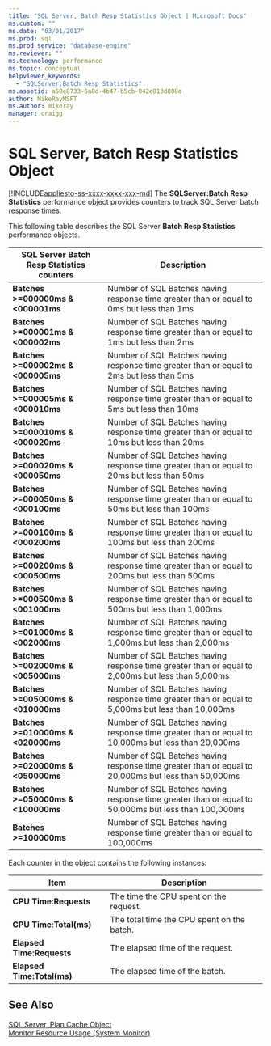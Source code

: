 ```yaml
---
title: "SQL Server, Batch Resp Statistics Object | Microsoft Docs"
ms.custom: ""
ms.date: "03/01/2017"
ms.prod: sql
ms.prod_service: "database-engine"
ms.reviewer: ""
ms.technology: performance
ms.topic: conceptual
helpviewer_keywords: 
  - "SQLServer:Batch Resp Statistics"
ms.assetid: a58e8733-6a8d-4b47-b5cb-042e813d808a
author: MikeRayMSFT
ms.author: mikeray
manager: craigg
---
```

# SQL Server, Batch Resp Statistics Object
[!INCLUDE[appliesto-ss-xxxx-xxxx-xxx-md](../../includes/appliesto-ss-xxxx-xxxx-xxx-md.md)]
The **SQLServer:Batch Resp Statistics** performance object provides counters to track SQL Server batch response times.

This following table describes the SQL Server **Batch Resp Statistics** performance objects.


|**SQL Server Batch Resp Statistics counters**|Description|  
|-------------|-----------------|  
|**Batches >=000000ms & \<000001ms**|Number of SQL Batches having response time greater than or equal to 0ms but less than 1ms|
|**Batches >=000001ms & \<000002ms**|Number of SQL Batches having response time greater than or equal to 1ms but less than 2ms|
|**Batches >=000002ms & \<000005ms**|Number of SQL Batches having response time greater than or equal to 2ms but less than 5ms|
|**Batches >=000005ms & \<000010ms**|Number of SQL Batches having response time greater than or equal to 5ms but less than 10ms|
|**Batches >=000010ms & \<000020ms**|Number of SQL Batches having response time greater than or equal to 10ms but less than 20ms|
|**Batches >=000020ms & \<000050ms**|Number of SQL Batches having response time greater than or equal to 20ms but less than 50ms|
|**Batches >=000050ms & \<000100ms**|Number of SQL Batches having response time greater than or equal to 50ms but less than 100ms|
|**Batches >=000100ms & \<000200ms**|Number of SQL Batches having response time greater than or equal to 100ms but less than 200ms|
|**Batches >=000200ms & \<000500ms**|Number of SQL Batches having response time greater than or equal to 200ms but less than 500ms|
|**Batches >=000500ms & \<001000ms**|Number of SQL Batches having response time greater than or equal to 500ms but less than 1,000ms|
|**Batches >=001000ms & \<002000ms**|Number of SQL Batches having response time greater than or equal to 1,000ms but less than 2,000ms|
|**Batches >=002000ms & \<005000ms**|Number of SQL Batches having response time greater than or equal to 2,000ms but less than 5,000ms|
|**Batches >=005000ms & \<010000ms**|Number of SQL Batches having response time greater than or equal to 5,000ms but less than 10,000ms|
|**Batches >=010000ms & \<020000ms**|Number of SQL Batches having response time greater than or equal to 10,000ms but less than 20,000ms|
|**Batches >=020000ms & \<050000ms**|Number of SQL Batches having response time greater than or equal to 20,000ms but less than 50,000ms|
|**Batches >=050000ms & \<100000ms**|Number of SQL Batches having response time greater than or equal to 50,000ms but less than 100,000ms| 
|**Batches >=100000ms**|Number of SQL Batches having response time greater than or equal to 100,000ms| 

Each counter in the object contains the following instances:  
  
|Item|Description|  
|----------|-----------------|  
|**CPU Time:Requests**|The time the CPU spent on the request.|  
|**CPU Time:Total(ms)**|The total time the CPU spent on the batch.|  
|**Elapsed Time:Requests**|The elapsed time of the request.|  
|**Elapsed Time:Total(ms)**|The elapsed time of the batch.|  

## See Also
[SQL Server, Plan Cache Object](../../relational-databases/performance-monitor/sql-server-plan-cache-object.md)  
[Monitor Resource Usage (System Monitor)](../../relational-databases/performance-monitor/monitor-resource-usage-system-monitor.md)  
